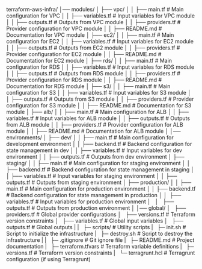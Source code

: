 terraform-aws-infra/
│── modules/
│   ├── vpc/
│   │   ├── main.tf          # Main configuration for VPC
│   │   ├── variables.tf     # Input variables for VPC module
│   │   ├── outputs.tf       # Outputs from VPC module
│   │   ├── providers.tf     # Provider configuration for VPC module
│   │   ├── README.md        # Documentation for VPC module
│   ├── ec2/
│   │   ├── main.tf          # Main configuration for EC2
│   │   ├── variables.tf     # Input variables for EC2 module
│   │   ├── outputs.tf       # Outputs from EC2 module
│   │   ├── providers.tf     # Provider configuration for EC2 module
│   │   ├── README.md        # Documentation for EC2 module
│   ├── rds/
│   │   ├── main.tf          # Main configuration for RDS
│   │   ├── variables.tf     # Input variables for RDS module
│   │   ├── outputs.tf       # Outputs from RDS module
│   │   ├── providers.tf     # Provider configuration for RDS module
│   │   ├── README.md        # Documentation for RDS module
│   ├── s3/
│   │   ├── main.tf          # Main configuration for S3
│   │   ├── variables.tf     # Input variables for S3 module
│   │   ├── outputs.tf       # Outputs from S3 module
│   │   ├── providers.tf     # Provider configuration for S3 module
│   │   ├── README.md        # Documentation for S3 module
│   ├── alb/
│   │   ├── main.tf          # Main configuration for ALB
│   │   ├── variables.tf     # Input variables for ALB module
│   │   ├── outputs.tf       # Outputs from ALB module
│   │   ├── providers.tf     # Provider configuration for ALB module
│   │   ├── README.md        # Documentation for ALB module
│
│── environments/
│   ├── dev/
│   │   ├── main.tf          # Main configuration for development environment
│   │   ├── backend.tf       # Backend configuration for state management in dev
│   │   ├── variables.tf     # Input variables for dev environment
│   │   ├── outputs.tf       # Outputs from dev environment
│   ├── staging/
│   │   ├── main.tf          # Main configuration for staging environment
│   │   ├── backend.tf       # Backend configuration for state management in staging
│   │   ├── variables.tf     # Input variables for staging environment
│   │   ├── outputs.tf       # Outputs from staging environment
│   ├── production/
│   │   ├── main.tf          # Main configuration for production environment
│   │   ├── backend.tf       # Backend configuration for state management in production
│   │   ├── variables.tf     # Input variables for production environment
│   │   ├── outputs.tf       # Outputs from production environment 
│ 
│── global/
│   ├── providers.tf         # Global provider configurations 
│   ├── versions.tf          # Terraform version constraints 
│   ├── variables.tf         # Global input variables 
│   ├── outputs.tf           # Global outputs 
| 
|   ├─ scripts/              # Utility scripts 
|   ├─ init.sh               # Script to initialize the infrastructure 
|   ├─ destroy.sh            # Script to destroy the infrastructure 
| 
|   ├─ .gitignore            # Git ignore file 
|   ├─ README.md             # Project documentation 
|   ├─ terraform.tfvars      # Terraform variable definitions 
|   ├─ versions.tf           # Terraform version constraints 
|   └─ terragrunt.hcl        # Terragrunt configuration (if using Terragrunt) 
